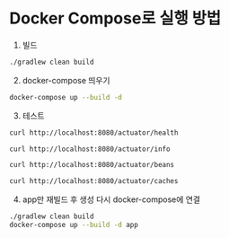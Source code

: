 # Docker Compose로 실행 방법

1. 빌드
```bash
./gradlew clean build
```

2. docker-compose 띄우기
```bash
docker-compose up --build -d
```

3. 테스트
```bash
curl http://localhost:8080/actuator/health

curl http://localhost:8080/actuator/info

curl http://localhost:8080/actuator/beans

curl http://localhost:8080/actuator/caches
```

4. app만 재빌드 후 생성 다시 docker-compose에 연결

```bash
./gradlew clean build
docker-compose up --build -d app
```
